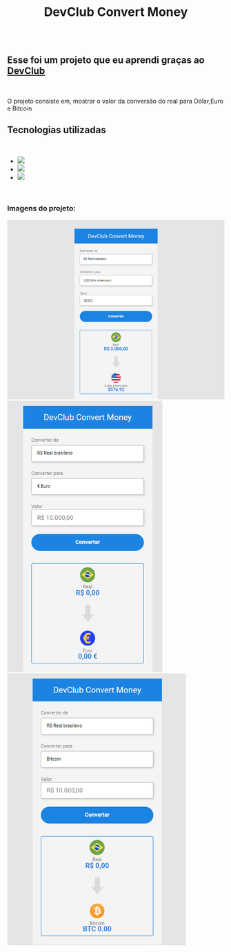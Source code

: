 <h1 align="center">DevClub Convert Money</h1>
<br>
<br>
<h2>Esse foi um projeto que eu aprendi graças ao <a href="https://rodolfomori.com.br/devclub">DevClub</a></h2>
<br>
<p>O projeto consiste em, mostrar o valor da conversão do real para Dólar,Euro e Bitcoin</p>

<h2>Tecnologias utilizadas</h2>
<br>
<uL>
   <li><img src="https://img.shields.io/badge/HTML5-E34F26?style=for-the-badge&logo=html5&logoColor=white"/>
   <li><img src="https://img.shields.io/badge/CSS3-1572B6?style=for-the-badge&logo=css3&logoColor=white"/>
   <li><img src="https://img.shields.io/badge/JavaScript-323330?style=for-the-badge&logo=javascript&logoColor=F7DF1E"/>		
   </li>
</ul>
<br>
<h3>Imagens do projeto:</h3>

<img width="650px" src="https://github.com/carvalhojoaov/Projeto-JavaScript/blob/master/assets/Projeto%20Javascript.png?raw=true"/>
<img src="https://github.com/carvalhojoaov/Projeto-JavaScript/blob/master/assets/Euro.png?raw=true"/>
<img src="https://github.com/carvalhojoaov/Projeto-JavaScript/blob/master/assets/Bitcoin.PNG?raw=true"/>
<br>
<br>
